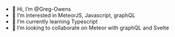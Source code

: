 - 👋 Hi, I’m @Greg-Owens
- 👀 I’m interested in MeteorJS, Javascript, graphQL
- 🌱 I’m currently learning Typescript
- 💞️ I’m looking to collaborate on Meteor with graphQL and Svelte


<!---
Greg-Owens/Greg-Owens is a ✨ special ✨ repository because its `README.md` (this file) appears on your GitHub profile.
You can click the Preview link to take a look at your changes.
--->
